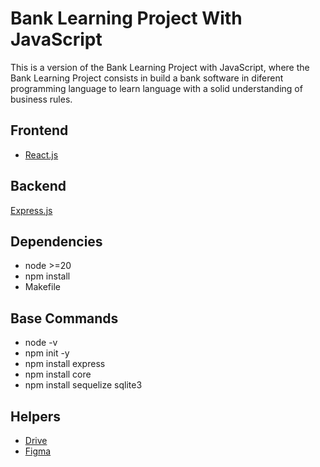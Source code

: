 # Bank Learning Project With JavaScript

This is a version of the Bank Learning Project with JavaScript, where the Bank Learning Project consists in build a bank software in diferent programming language to learn language with a solid understanding of business rules.

## Frontend

- [React.js](https://react.dev/)

## Backend

[Express.js](https://expressjs.com/pt-br/)

## Dependencies

- node >=20
- npm install
- Makefile

## Base Commands

- node -v
- npm init -y
- npm install express
- npm install core
- npm install sequelize sqlite3

## Helpers

- [Drive](https://drive.google.com/drive/u/0/folders/1mdZUiU6EJe2RhXpIfeTIaxvIUYerJP5V)
- [Figma](https://www.figma.com/design/G8UbqqvUopUp73x8oxTEjw/Bank-Learning?node-id=0-1&t=O6xetQCni6ZefZFW-1)
